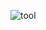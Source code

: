 ![tool](https://github.com/peermarib1/Css-Gradient-Generator/assets/113082722/a1a3f1c3-5234-4db2-b595-4958ea71a8f5)
